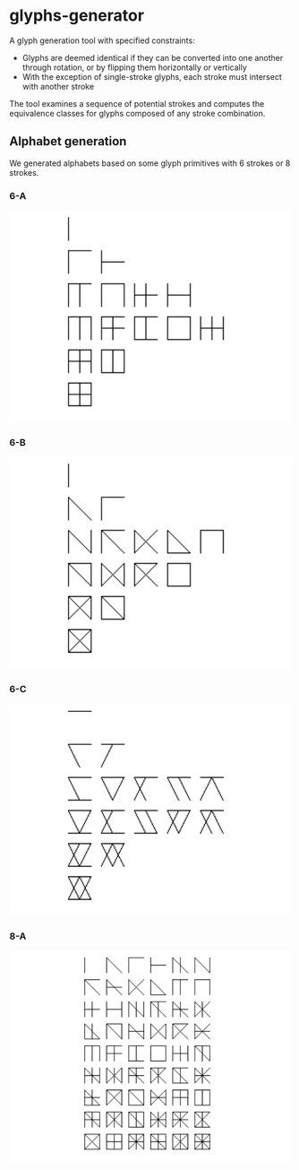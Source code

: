 # glyphs-generator

A glyph generation tool with specified constraints:

- Glyphs are deemed identical if they can be converted into one another through rotation, or by flipping them horizontally or vertically
- With the exception of single-stroke glyphs, each stroke must intersect with another stroke

The tool examines a sequence of potential strokes and computes the equivalence classes for glyphs composed of any stroke combination.

## Alphabet generation

We generated alphabets based on some glyph primitives with 6 strokes or 8 strokes.

### 6-A

![primitives_6-A](assets/glyphs_6a.png)

### 6-B

![primitives_6-B](assets/glyphs_6b.png)

### 6-C

![primitives_6-C](assets/glyphs_6c.png)

### 8-A

![primitives_8-A](assets/glyphs_8a.png)